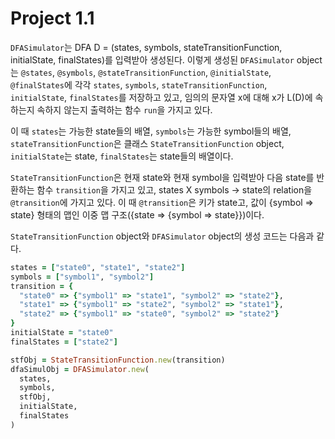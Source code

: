 # Project 1.1

`DFASimulator`는 DFA D = (states, symbols, stateTransitionFunction, initialState, finalStates)를 입력받아 생성된다. 이렇게 생성된 `DFASimulator` object는 `@states`, `@symbols`, `@stateTransitionFunction`, `@initialState`, `@finalStates`에 각각 `states`, `symbols`, `stateTransitionFunction`, `initialState`, `finalStates`를 저장하고 있고, 임의의 문자열 x에 대해 x가 L(D)에 속하는지 속하지 않는지 출력하는 함수 `run`을 가지고 있다.

이 때 `states`는 가능한 state들의 배열, `symbols`는 가능한 symbol들의 배열, `stateTransitionFunction`은 클래스 `StateTransitionFunction` object, `initialState`는 state, `finalStates`는 state들의 배열이다.

`StateTransitionFunction`은 현재 state와 현재 symbol을 입력받아 다음 state를 반환하는 함수 `transition`을 가지고 있고, states X symbols -> state의 relation을 `@transition`에 가지고 있다. 이 때 `@transition`은 키가 state고, 값이 {symbol => state} 형태의 맵인 이중 맵 구조({state => {symbol => state}})이다.

`StateTransitionFunction` object와 `DFASimulator` object의 생성 코드는 다음과 같다.

``` ruby
states = ["state0", "state1", "state2"]
symbols = ["symbol1", "symbol2"]
transition = {
  "state0" => {"symbol1" => "state1", "symbol2" => "state2"},
  "state1" => {"symbol1" => "state2", "symbol2" => "state1"},
  "state2" => {"symbol1" => "state0", "symbol2" => "state2"}
}
initialState = "state0"
finalStates = ["state2"]

stfObj = StateTransitionFunction.new(transition)
dfaSimulObj = DFASimulator.new(
  states,
  symbols,
  stfObj,
  initialState,
  finalStates
)
```